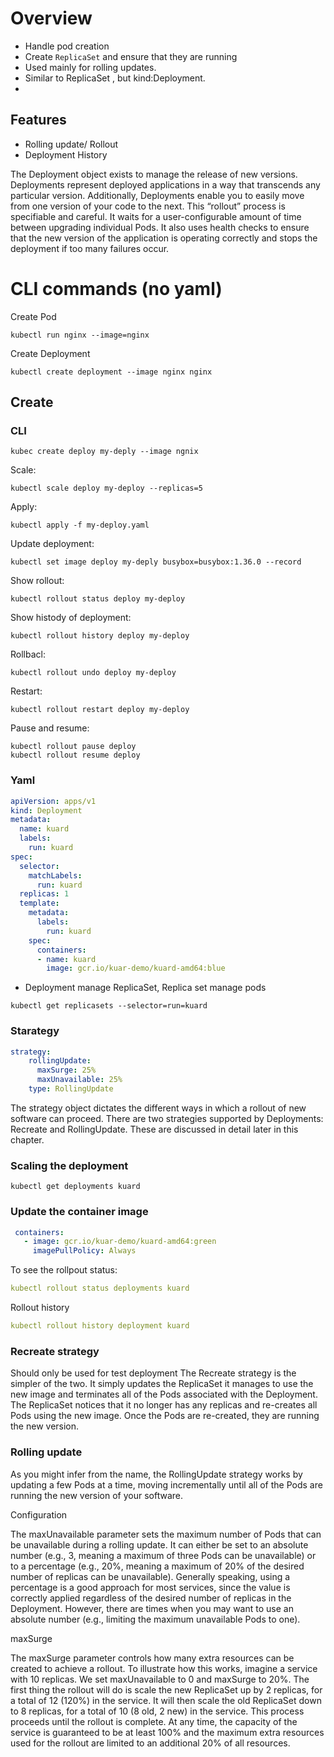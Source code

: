 # Overview

- Handle pod creation
- Create `ReplicaSet` and ensure that they are running
- Used mainly for rolling updates. 
- Similar to ReplicaSet , but kind:Deployment.
- 

## Features
- Rolling update/ Rollout
- Deployment History

The Deployment object exists to manage the release of new versions. Deployments represent deployed applications in a way that transcends any particular version. Additionally, Deployments enable you to easily move from one version of your code to the next. This “rollout” process is specifiable and careful. It waits for a user-configurable amount of time between upgrading individual Pods. It also uses health checks to ensure that the new version of the application is operating correctly and stops the deployment if too many failures occur.

# CLI commands (no yaml)
Create Pod
```commandline
kubectl run nginx --image=nginx
```
Create Deployment
```commandline
kubectl create deployment --image nginx nginx
```



## Create
### CLI
```commandline
kubec create deploy my-deply --image ngnix
```

Scale:
```commandline
kubectl scale deploy my-deploy --replicas=5 
```

Apply:
```commandline
kubectl apply -f my-deploy.yaml
```

Update deployment:
```commandline
kubectl set image deploy my-deply busybox=busybox:1.36.0 --record
```

Show rollout:
```commandline
kubectl rollout status deploy my-deploy
```

Show histody of deployment:
```commandline
kubectl rollout history deploy my-deploy
```

Rollbacl:
```commandline
kubectl rollout undo deploy my-deploy
```

Restart:
```commandline
kubectl rollout restart deploy my-deploy
```

Pause and resume:
```commandline
kubectl rollout pause deploy
kubectl rollout resume deploy
```

### Yaml
```yaml
apiVersion: apps/v1
kind: Deployment
metadata:
  name: kuard
  labels:
    run: kuard
spec:
  selector:
    matchLabels:
      run: kuard
  replicas: 1
  template:
    metadata:
      labels:
        run: kuard
    spec:
      containers:
      - name: kuard
        image: gcr.io/kuar-demo/kuard-amd64:blue
```

- Deployment manage ReplicaSet, Replica set manage pods
```commandline
kubectl get replicasets --selector=run=kuard
``` 



### Starategy

```yaml
strategy:
    rollingUpdate:
      maxSurge: 25%
      maxUnavailable: 25%
    type: RollingUpdate
```

The strategy object dictates the different ways in which a rollout of new software can proceed. 
There are two strategies supported by Deployments: Recreate and RollingUpdate. 
These are discussed in detail later in this chapter.

### Scaling the deployment

```commandline
kubectl get deployments kuard
```

### Update the container image

```yaml
 containers:
   - image: gcr.io/kuar-demo/kuard-amd64:green
     imagePullPolicy: Always
```

To see the rollpout status:

```yaml
kubectl rollout status deployments kuard
```

Rollout history
```yaml
kubectl rollout history deployment kuard
```

### Recreate strategy
Should only be used for test deployment
The Recreate strategy is the simpler of the two. It simply updates the ReplicaSet it manages to use the new image and terminates all of the Pods associated with the Deployment. The ReplicaSet notices that it no longer has any replicas and re-creates all Pods using the new image. Once the Pods are re-created, they are running the new version.

### Rolling update

As you might infer from the name, the RollingUpdate strategy works by updating a few Pods at a time, moving incrementally until all of the Pods are running the new version of your software.

Configuration

The maxUnavailable parameter sets the maximum number of Pods that can be unavailable during a rolling update. It can either be set to an absolute number (e.g., 3, meaning a maximum of three Pods can be unavailable) or to a percentage (e.g., 20%, meaning a maximum of 20% of the desired number of replicas can be unavailable). Generally speaking, using a percentage is a good approach for most services, since the value is correctly applied regardless of the desired number of replicas in the Deployment. However, there are times when you may want to use an absolute number (e.g., limiting the maximum unavailable Pods to one).

maxSurge

The maxSurge parameter controls how many extra resources can be created to achieve a rollout. To illustrate how this works, imagine a service with 10 replicas. We set maxUnavailable to 0 and maxSurge to 20%. The first thing the rollout will do is scale the new ReplicaSet up by 2 replicas, for a total of 12 (120%) in the service. It will then scale the old ReplicaSet down to 8 replicas, for a total of 10 (8 old, 2 new) in the service. This process proceeds until the rollout is complete. At any time, the capacity of the service is guaranteed to be at least 100% and the maximum extra resources used for the rollout are limited to an additional 20% of all resources.